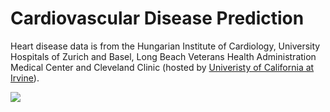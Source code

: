 # Cardiovascular Disease Prediction

Heart disease data is from the Hungarian Institute of Cardiology, University Hospitals of Zurich and Basel, Long Beach Veterans Health Administration Medical Center and Cleveland Clinic (hosted by [Univeristy of California at Irvine](https://archive.ics.uci.edu/ml/datasets/Heart+Disease)).

![](https://raw.githubusercontent.com/usefulmove/heart-disease/d3heart.png)
